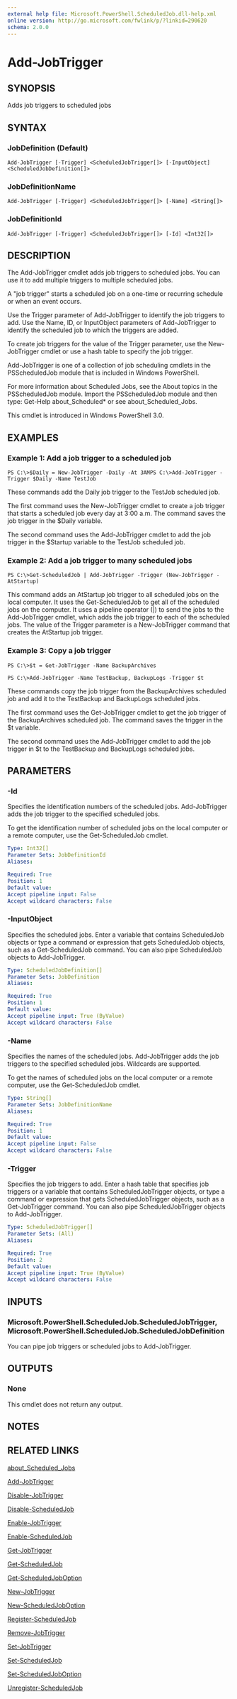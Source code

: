 ```yaml
---
external help file: Microsoft.PowerShell.ScheduledJob.dll-help.xml
online version: http://go.microsoft.com/fwlink/p/?linkid=290620
schema: 2.0.0
---
```


# Add-JobTrigger
## SYNOPSIS
Adds job triggers to scheduled jobs

## SYNTAX

### JobDefinition (Default)
```
Add-JobTrigger [-Trigger] <ScheduledJobTrigger[]> [-InputObject] <ScheduledJobDefinition[]>
```

### JobDefinitionName
```
Add-JobTrigger [-Trigger] <ScheduledJobTrigger[]> [-Name] <String[]>
```

### JobDefinitionId
```
Add-JobTrigger [-Trigger] <ScheduledJobTrigger[]> [-Id] <Int32[]>
```

## DESCRIPTION
The Add-JobTrigger cmdlet adds job triggers to scheduled jobs.
You can use it to add multiple triggers to multiple scheduled jobs.

A "job trigger" starts a scheduled job on a one-time or recurring schedule or when an event occurs.

Use the Trigger parameter of Add-JobTrigger to identify the job triggers to add.
Use the Name, ID, or InputObject parameters of Add-JobTrigger to identify the scheduled job to which the triggers are added.

To create job triggers for the value of the Trigger parameter, use the New-JobTrigger cmdlet or use a hash table to specify the job trigger.

Add-JobTrigger is one of a collection of job scheduling cmdlets in the PSScheduledJob module that is included in Windows PowerShell.

For more information about Scheduled Jobs, see the About topics in the PSScheduledJob module.
Import the PSScheduledJob module and then type: Get-Help about_Scheduled* or see about_Scheduled_Jobs.

This cmdlet is introduced in Windows PowerShell 3.0.

## EXAMPLES

### Example 1: Add a job trigger to a scheduled job
```
PS C:\>$Daily = New-JobTrigger -Daily -At 3AMPS C:\>Add-JobTrigger -Trigger $Daily -Name TestJob
```

These commands add the Daily job trigger to the TestJob scheduled job.

The first command uses the New-JobTrigger cmdlet to create a job trigger that starts a scheduled job every day at 3:00 a.m.
The command saves the job trigger in the $Daily variable.

The second command uses the Add-JobTrigger cmdlet to add the job trigger in the $Startup variable to the TestJob scheduled job.

### Example 2: Add a job trigger to many scheduled jobs
```
PS C:\>Get-ScheduledJob | Add-JobTrigger -Trigger (New-JobTrigger -AtStartup)
```

This command adds an AtStartup job trigger to all scheduled jobs on the local computer.
It uses the Get-ScheduledJob to get all of the scheduled jobs on the computer.
It uses a pipeline operator (|) to send the jobs to the Add-JobTrigger cmdlet, which adds the job trigger to each of the scheduled jobs.
The value of the Trigger parameter is a New-JobTrigger command that creates the AtStartup job trigger.

### Example 3: Copy a job trigger
```
PS C:\>$t = Get-JobTrigger -Name BackupArchives
                       
PS C:\>Add-JobTrigger -Name TestBackup, BackupLogs -Trigger $t
```

These commands copy the job trigger from the BackupArchives scheduled job and add it to the TestBackup and BackupLogs scheduled jobs.

The first command uses the Get-JobTrigger cmdlet to get the job trigger of the BackupArchives scheduled job.
The command saves the trigger in the $t variable.

The second command uses the Add-JobTrigger cmdlet to add the job trigger in $t to the TestBackup and BackupLogs scheduled jobs.

## PARAMETERS

### -Id
Specifies the identification numbers of the scheduled jobs.
Add-JobTrigger adds the job trigger to the specified scheduled jobs.

To get the identification number of scheduled jobs on the local computer or a remote computer, use the Get-ScheduledJob cmdlet.

```yaml
Type: Int32[]
Parameter Sets: JobDefinitionId
Aliases: 

Required: True
Position: 1
Default value: 
Accept pipeline input: False
Accept wildcard characters: False
```

### -InputObject
Specifies the scheduled jobs.
Enter a variable that contains ScheduledJob objects or type a command or expression that gets ScheduledJob objects, such as a Get-ScheduledJob command.
You can also pipe ScheduledJob objects to Add-JobTrigger.

```yaml
Type: ScheduledJobDefinition[]
Parameter Sets: JobDefinition
Aliases: 

Required: True
Position: 1
Default value: 
Accept pipeline input: True (ByValue)
Accept wildcard characters: False
```

### -Name
Specifies the names of the scheduled jobs.
Add-JobTrigger adds the job triggers to the specified scheduled jobs.
Wildcards are supported.

To get the names of scheduled jobs on the local computer or a remote computer, use the Get-ScheduledJob cmdlet.

```yaml
Type: String[]
Parameter Sets: JobDefinitionName
Aliases: 

Required: True
Position: 1
Default value: 
Accept pipeline input: False
Accept wildcard characters: False
```

### -Trigger
Specifies the job triggers to add.
Enter a hash table that specifies job triggers or a variable that contains ScheduledJobTrigger objects, or type a command or expression that gets ScheduledJobTrigger objects, such as a Get-JobTrigger command.
You can also pipe ScheduledJobTrigger objects to Add-JobTrigger.

```yaml
Type: ScheduledJobTrigger[]
Parameter Sets: (All)
Aliases: 

Required: True
Position: 2
Default value: 
Accept pipeline input: True (ByValue)
Accept wildcard characters: False
```

## INPUTS

### Microsoft.PowerShell.ScheduledJob.ScheduledJobTrigger, Microsoft.PowerShell.ScheduledJob.ScheduledJobDefinition
You can pipe job triggers or scheduled jobs to Add-JobTrigger.

## OUTPUTS

### None
This cmdlet does not return any output.

## NOTES

## RELATED LINKS

[about_Scheduled_Jobs]()

[Add-JobTrigger]()

[Disable-JobTrigger]()

[Disable-ScheduledJob]()

[Enable-JobTrigger]()

[Enable-ScheduledJob]()

[Get-JobTrigger]()

[Get-ScheduledJob]()

[Get-ScheduledJobOption]()

[New-JobTrigger]()

[New-ScheduledJobOption]()

[Register-ScheduledJob]()

[Remove-JobTrigger]()

[Set-JobTrigger]()

[Set-ScheduledJob]()

[Set-ScheduledJobOption]()

[Unregister-ScheduledJob]()


